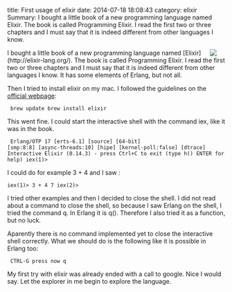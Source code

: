 title: First usage of elixir
date: 2014-07-18 18:08:43
category: elixir
Summary: I bought a little book of a new programming language named Elixir. The book is called Programming Elixir. I read the first two or three chapters and I must say that it is indeed different from other languages I know. 

<div style="float: right">
<img src="https://farm4.staticflickr.com/3883/14497993749_3bfd4d147d_o.jpg" style="margin: 0px 20px;"/>
</div>
I bought a little book of a new programming language named [Elixir](http://elixir-lang.org/). The book is called Programming Elixir. I read the first two or three chapters and I must say that it is indeed different from other languages I know. It has some elements of Erlang, but not all.

Then I tried to install elixir on my mac. I followed the guidelines on the [official webpage](http://elixir-lang.org/getting_started/1.html#toc_1):

<code class="bash"><pre>
brew update
brew install elixir
</pre></code>

This went fine. I could start the interactive shell with the command iex, like it was in the book.


<code class="bash"><pre>
Erlang/OTP 17 [erts-6.1] [source] [64-bit] [smp:8:8] [async-threads:10] [hipe] [kernel-poll:false] [dtrace]
Interactive Elixir (0.14.3) - press Ctrl+C to exit (type h() ENTER for help)
iex(1)> 
</pre></code>

I could do for example 3 + 4 and I saw :
<code class="bash"><pre>
iex(1)> 3 + 4
7
iex(2)> 
</pre></code>
I tried other examples and then I decided to close the shell. I did not read about a command to close the shell, so because I saw Erlang on the shell, I tried the command q. In Erlang it is q(). Therefore I also tried it as a function, but no luck. 

Aparently there is no command implemented yet to close the interactive shell correctly. What we should do is the following like it is possible in Erlang too:

<code class="bash"><pre>
CTRL-G 
press now q
</pre></code>

My first try with elixir was already ended with a call to google. Nice I would say. Let the explorer in me begin to explore the language.
